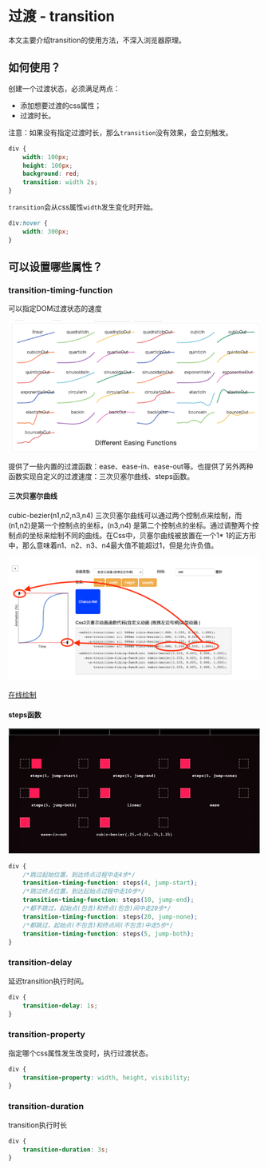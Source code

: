 # 过渡 - transition

本文主要介绍transition的使用方法，不深入浏览器原理。

## 如何使用？

创建一个过渡状态，必须满足两点：

- 添加想要过渡的css属性；
- 过渡时长。

注意：如果没有指定过渡时长，那么`transition`没有效果，会立刻触发。

```css
div {
    width: 100px;
    height: 100px;
    background: red;
    transition: width 2s;
}
```

`transition`会从css属性`width`发生变化时开始。

```css
div:hover {
    width: 300px;
}
```

## 可以设置哪些属性？

### transition-timing-function

可以指定DOM过渡状态的速度

![img.png](/imgs/animation/timing-func.png)

提供了一些内置的过渡函数：ease、ease-in、ease-out等。也提供了另外两种函数实现自定义的过渡速度：三次贝塞尔曲线、steps函数。

#### 三次贝塞尔曲线

cubic-bezier(n1,n2,n3,n4) 三次贝塞尔曲线可以通过两个控制点来绘制，而(n1,n2)是第一个控制点的坐标，(n3,n4)
是第二个控制点的坐标。通过调整两个控制点的坐标来绘制不同的曲线。在Css中，贝塞尔曲线被放置在一个1*
1的正方形中，那么意味着n1、n2、n3、n4最大值不能超过1，但是允许负值。

![img.png](/imgs/animation/cubic-bezier.png)

[在线绘制](http://web.chacuo.net/css3beziertool)

#### steps函数

![img.png](/imgs/animation/steps.gif)

```css
div {
    /*跳过起始位置，到达终点过程中走4步*/
    transition-timing-function: steps(4, jump-start);
    /*跳过终点位置，到达起始点过程中走10步*/
    transition-timing-function: steps(10, jump-end);
    /*都不跳过，起始点(包含)和终点(包含)间中走20步*/
    transition-timing-function: steps(20, jump-none);
    /*都跳过，起始点(不包含)和终点间(不包含)中走5步*/
    transition-timing-function: steps(5, jump-both);
}
```

### transition-delay

延迟transition执行时间。

```css
div {
    transition-delay: 1s;
}
```

### transition-property

指定哪个css属性发生改变时，执行过渡状态。

```css
div {
    transition-property: width, height, visibility;
}
```

### transition-duration

transition执行时长

```css
div {
    transition-duration: 3s;
}
```
